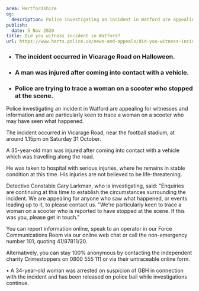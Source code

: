 ```yaml
area: Hertfordshire
og:
  description: Police investigating an incident in Watford are appealing for witnesses and information and are particularly keen to trace a woman on a scooter who may have seen what happened.
publish:
  date: 5 Nov 2020
title: Did you witness incident in Watford?
url: https://www.herts.police.uk/news-and-appeals/did-you-witness-incident-in-watford-0834
```

* ### The incident occurred in Vicarage Road on Halloween.

 * ### A man was injured after coming into contact with a vehicle.

 * ### Police are trying to trace a woman on a scooter who stopped at the scene.

Police investigating an incident in Watford are appealing for witnesses and information and are particularly keen to trace a woman on a scooter who may have seen what happened.

The incident occurred in Vicarage Road, near the football stadium, at around 1.15pm on Saturday 31 October.

A 35-year-old man was injured after coming into contact with a vehicle which was travelling along the road.

He was taken to hospital with serious injuries, where he remains in stable condition at this time. His injuries are not believed to be life-threatening.

Detective Constable Gary Larkman, who is investigating, said: "Enquiries are continuing at this time to establish the circumstances surrounding the incident. We are appealing for anyone who saw what happened, or events leading up to it, to please contact us. "We're particularly keen to trace a woman on a scooter who is reported to have stopped at the scene. If this was you, please get in touch."

You can report information online, speak to an operator in our Force Communications Room via our online web chat or call the non-emergency number 101, quoting 41/87811/20.

Alternatively, you can stay 100% anonymous by contacting the independent charity Crimestoppers on 0800 555 111 or via their untraceable online form.

• A 34-year-old woman was arrested on suspicion of GBH in connection with the incident and has been released on police bail while investigations continue.
